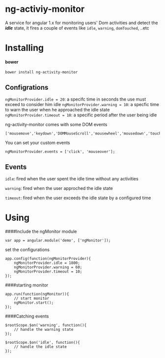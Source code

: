 # ng-activiy-monitor

A service for angular 1.x for monitoring users' Dom activities and detect the ***idle*** state, it fires a couple of events like `idle`, `warning`, `domTouched`, ..etc
# Installing
#### bower

``` 
bower install ng-activity-monitor
```
## Configrations
`ngMonitorProvider.idle = 20`:  a specifc time in seconds the use must exceed to consider him idle
`ngMonitorProvider.warning = 10`:  a specfic time to warn the user when he approached the idle state
`ngMonitorProvider.timeout = 10`:  a specific period after the user being idle

ng-activity-monitor  comes with some DOM events
```
['mousemove','keydown','DOMMouseScroll','mousewheel','mousedown','touchstart']
```
You can set your custom events
```
ngMonitorProvider.events = ['click', 'mouseover'];
```

## Events
`idle`: fired when the user spent the idle time without any activities

`warning`: fired when the user approched the idle state

`timeout`: fired when the user exceeds the idle state by a configured time

# Using
####Include the ngMonitor module
```
var app = angular.module('demo', ['ngMonitor']);
```
set the configurations
```
app.config(function(ngMonitorProvider){
    ngMonitorProvider.idle = 1800; 
    ngMonitorProvider.warning = 60;
    ngMonitorProvider.timeout = 10;
});
```
####starting monitor
```
app.run(function(ngMonitor)){
    // start monitor
    ngMonitor.start();
});
```
####Catching events
```
$rootScope.$on('warning', function(){
    // handle the warning state
});

$rootScope.$on('idle', function(){
    // handle the idle state
});
```

